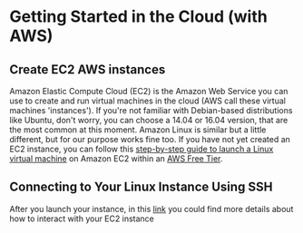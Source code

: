 # Getting Started in the Cloud (with AWS)

## Create EC2 AWS instances
Amazon Elastic Compute Cloud (EC2) is the Amazon Web Service you can use to create and run virtual machines in the cloud (AWS call these virtual machines 'instances'). If you're not familiar with Debian-based distributions like Ubuntu, don't worry, you can choose a 14.04 or 16.04 version, that are the most common at this moment. Amazon Linux is similar but a little different, but for our purpose works fine too.
If you have not yet created an EC2 instance, you can follow this [step-by-step guide to launch a Linux virtual machine](https://aws.amazon.com/getting-started/tutorials/launch-a-virtual-machine/) on Amazon EC2 within an [AWS Free Tier](https://aws.amazon.com/free/).

## Connecting to Your Linux Instance Using SSH
After you launch your instance, in this [link](http://docs.aws.amazon.com/AWSEC2/latest/UserGuide/AccessingInstancesLinux.html) you could find more details about how to interact with your EC2 instance 
